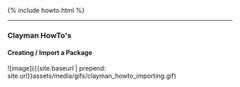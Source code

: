 {% include howto.html %}

----


<h3><b>Clayman HowTo's</b></h3>

<h4><b>Creating / Import a Package</b></h4>
![image]({{site.baseurl | prepend: site.url}}assets/media/gifs/clayman_howto_importing.gif)
